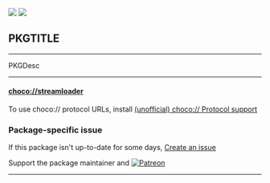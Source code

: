 [![](https://img.shields.io/chocolatey/v/streamloader?color=green&label=streamloader)](https://chocolatey.org/packages/streamloader) [![](https://img.shields.io/chocolatey/dt/streamloader)](https://chocolatey.org/packages/streamloader)

## PKGTITLE

---

PKGDesc

---

#### [choco://streamloader](choco://streamloader)
To use choco:// protocol URLs, install [(unofficial) choco:// Protocol support ](https://chocolatey.org/packages/choco-protocol-support)

### Package-specific issue
If this package isn't up-to-date for some days, [Create an issue](https://github.com/tunisiano187/Chocolatey-packages/issues/new/choose)

Support the package maintainer and [![Patreon](https://cdn.jsdelivr.net/gh/tunisiano187/Chocolatey-packages@d15c4e19c709e7148588d4523ffc6dd3cd3c7e5e/icons/patreon.png)](https://www.patreon.com/tunisiano)

---
